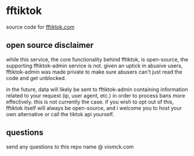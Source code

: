 # fftiktok

source code for [fftiktok.com](https://fftiktok.com)

## open source disclaimer

while this service, the core functionality behind fftiktok, is open-source, the
supporting fftiktok-admin service is not. given an uptick in abusive users,
fftiktok-admin was made private to make sure abusers can't just read the code
and get unblocked.

in the future, data will likely be sent to fftiktok-admin containing
information related to your request (ip, user agent, etc.) in order to process
bans more effectively. this is not currently the case. if you wish to opt out
of this, fftiktok itself will always be open-source, and i welcome you to host
your own alternative or call the tiktok api yourself.

## questions

send any questions to this repo name @ viomck.com
